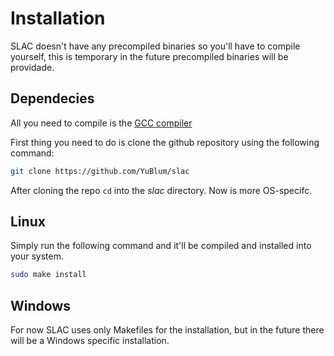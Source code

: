 # Installation

SLAC doesn't have any precompiled binaries so you'll have to compile yourself, this is temporary in the future precompiled binaries will be providade.

## Dependecies
All you need to compile is the [GCC compiler](https://gcc.gnu.org/)

First thing you need to do is clone the github repository using the following command:
```bash
git clone https://github.com/YuBlum/slac
```

After cloning the repo `cd` into the *slac* directory. Now is more OS-specifc.

## Linux

Simply run the following command and it'll be compiled and installed into your system.
```bash
sudo make install
```

## Windows

For now SLAC uses only Makefiles for the installation, but in the future there will be a Windows specific installation.


